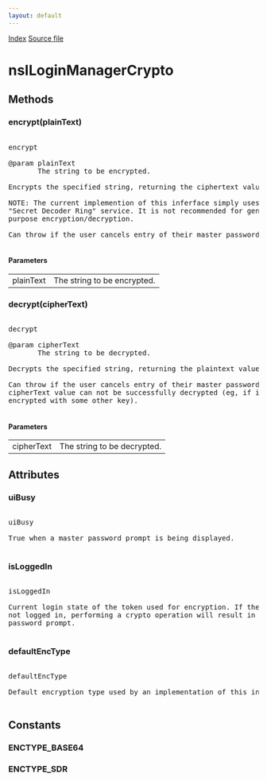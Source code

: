```yaml
---
layout: default
---
```

<div id='links'><a href="../index.html">Index</a>
<a href="http://dxr.mozilla.org/mozilla-central/source/toolkit/components/passwordmgr/nsILoginManagerCrypto.idl">Source file</a>
</div>

# nsILoginManagerCrypto #

## Methods ##

### encrypt(plainText) ###
<pre>  
encrypt  
  
@param plainText  
       The string to be encrypted.  
  
Encrypts the specified string, returning the ciphertext value.  
  
NOTE: The current implemention of this inferface simply uses NSS/PSM's  
"Secret Decoder Ring" service. It is not recommended for general  
purpose encryption/decryption.  
  
Can throw if the user cancels entry of their master password.  
  
</pre>
#### Parameters ####

<table>

<tr>
<td>plainText</td>
<td>       The string to be encrypted.  
</td>
</tr>

</table>

### decrypt(cipherText) ###
<pre>  
decrypt  
  
@param cipherText  
       The string to be decrypted.  
  
Decrypts the specified string, returning the plaintext value.  
  
Can throw if the user cancels entry of their master password, or if the  
cipherText value can not be successfully decrypted (eg, if it was  
encrypted with some other key).  
  
</pre>
#### Parameters ####

<table>

<tr>
<td>cipherText</td>
<td>       The string to be decrypted.  
</td>
</tr>

</table>

## Attributes ##

### uiBusy ###
<pre>  
uiBusy  
  
True when a master password prompt is being displayed.  
  
</pre>
### isLoggedIn ###
<pre>  
isLoggedIn  
  
Current login state of the token used for encryption. If the user is  
not logged in, performing a crypto operation will result in a master  
password prompt.  
  
</pre>
### defaultEncType ###
<pre>  
defaultEncType  
  
Default encryption type used by an implementation of this interface.  
  
</pre>
## Constants ##

### ENCTYPE_BASE64 ###

### ENCTYPE_SDR ###

